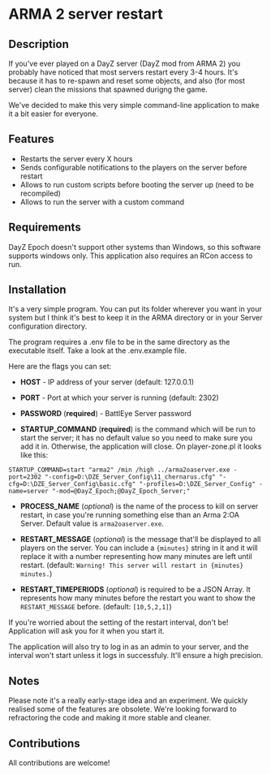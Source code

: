 # ARMA 2 server restart
## Description
If you've ever played on a DayZ server (DayZ mod from ARMA 2) you probably have noticed that most servers restart every 3-4 hours. It's because it has to re-spawn and reset some objects, and also (for most server) clean the missions that spawned durigng the game. 

We've decided to make this very simple command-line application to make it a bit easier for everyone. 

## Features
* Restarts the server every X hours
* Sends configurable notifications to the players on the server before restart
* Allows to run custom scripts before booting the server up (need to be recompiled)
* Allows to run the server with a custom command

## Requirements
DayZ Epoch doesn't support other systems than Windows, so this software supports windows only.
This application also requires an RCon access to run.

## Installation
It's a very simple program. You can put its folder wherever you want in your system but I think it's best to keep it in the ARMA directory or in your Server configuration directory.

The program requires a .env file to be in the same directory as the executable itself.
Take a look at the .env.example file.

Here are the flags you can set:
* **HOST** - IP address of your server (default: 127.0.0.1)
* **PORT** - Port at which your server is running (default: 2302)
* **PASSWORD** (**required**) - BattlEye Server password

* **STARTUP_COMMAND** (**required**) is the command which will be run to start the server; it has no default value so you need to make sure you add it in. Otherwise, the application will close.
On player-zone.pl it looks like this:
```
STARTUP_COMMAND=start "arma2" /min /high ../arma2oaserver.exe -port=2302 "-config=D:\DZE_Server_Config\11_chernarus.cfg" "-cfg=D:\DZE_Server_Config\basic.cfg" "-profiles=D:\DZE_Server_Config" -name=server "-mod=@DayZ_Epoch;@DayZ_Epoch_Server;"
```

* **PROCESS_NAME** (*optional*) is the name of the process to kill on server restart, in case you're running something else than an Arma 2:OA Server. 
Default value is `arma2oaserver.exe`.

* **RESTART_MESSAGE** (*optional*) is the message that'll be displayed to all players on the server. You can include a `{minutes}` string in it and it will replace it with a number representing how many minutes are left until restart. (default: `Warning! This server will restart in {minutes} minutes.`)

* **RESTART_TIMEPERIODS** (*optional*) is required to be a JSON Array. It represents how many minutes before the restart you want to show the `RESTART_MESSAGE` before. (default: `[10,5,2,1]`)

If you're worried about the setting of the restart interval, don't be! Application will ask you for it when you start it. 

The application will also try to log in as an admin to your server, and the interval won't start unless it logs in successfuly. It'll ensure a high precision.

## Notes
Please note it's a really early-stage idea and an experiment. We quickly realised some of the features are obsolete. We're looking forward to refractoring the code and making it more stable and cleaner. 

## Contributions
All contributions are welcome!


